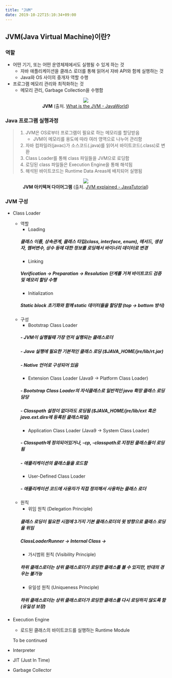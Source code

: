 ```yaml
---
title: "JVM"
date: 2019-10-22T15:10:34+09:00
---
```


## JVM(Java Virtual Machine)이란?

### 역할 
- 어떤 기기, 또는 어떤 운영체제에서도 실행될 수 있게 하는 것 
    - 자바 애플리케이션을 클래스 로더를 통해 읽어서 자바 API와 함께 실행하는 것 
    - Java와 OS 사이의 중개자 역할 수행 
- 프로그램 메모리 관리와 최적화하는 것 
    - 메모리 관리, Garbage Collection을 수행함 
    
<div style="text-align:center" >
    <img src="/static/images/java/jvm.png" />
    <div><b>JVM</b> (출처. <a href="https://www.javaworld.com/article/3272244/what-is-the-jvm-introducing-the-java-virtual-machine.html">What is the JVM - JavaWorld</a>)</div>
</div>

### Java 프로그램 실행과정 

> 1. JVM은 OS로부터 프로그램이 필요로 하는 메모리를 할당받음
>    - JVM이 메모리를 용도에 따라 여러 영역으로 나누어 관리함  
> 2. 자바 컴파일러(javac)가 소스코드(.java)를 읽어서 바이트코드(.class)로 변환 
> 3. Class Loader를 통해 class 파일들을 JVM으로 로딩함 
> 4. 로딩된 class 파일들은 Execution Engine을 통해 해석됨 
> 5. 해석된 바이트코드는 Runtime Data Areas에 배치되어 실행됨 

<div style="text-align:center" >
    <img src="/static/images/java/jvmdiagram.png" />
    <div><b>JVM 아키텍쳐 다이어그램</b> (출처. <a href="https://javatutorial.net/jvm-explained">JVM explained - JavaTutorial</a>)</div>
</div>

### JVM 구성 

- Class Loader 
    - 역할
        - Loading 
        ##### 클래스 이름, 상속관계, 클래스 타입(class, interface, enum), 메서드, 생성자, 멤버변수, 상수 등에 대한 정보를 로딩해서 바이너리 데이터로 변경 
        - Linking
        ##### Verification → Preparation → Resolution 단계를 거쳐 바이트코드 검증 및 메모리 할당 수행 
        - Initialization
        ##### Static block 초기화와 함께 static 데이터들을 할당함 (top → bottom 방식)
    - 구성 
        - Bootstrap Class Loader 
        ##### - JVM이 실행될때 가장 먼저 실행되는 클래스로더 
        ##### - Java 실행에 필요한 기본적인 클래스 로딩 ($JAVA_HOME/jre/lib/rt.jar)
        ##### - Native 언어로 구성되어 있음 
        - Extension Class Loader (Java9 → Platform Class Loader)
        ##### - Bootstrap Class Loader의 자식클래스로 일반적인 java 확장 클래스 로딩 담당
        ##### - Classpath 설정이 없더라도 로딩됨 ($JAVA_HOME/jre/lib/ext 혹은 java.ext.dirs에 등록된 클래스파일) 
        - Application Class Loader (Java9 → System Class Loader)
        ##### - Classpath에 정의되어있거나, -cp, -classpath로 지정된 클래스들이 로딩됨 
        ##### - 애플리케이션의 클래스들을 로드함 
        - User-Defined Class Loader
        ##### - 애플리케이션 코드에 사용자가 직접 정의해서 사용하는 클래스 로더
    - 원칙 
        - 위임 원칙 (Delegation Principle)
        ##### 클래스 로딩이 필요한 시점에 3가지 기본 클래스로더의 윗 방향으로 클래스 로딩을 위임
        ##### ClassLoaderRunner → Internal Class →  
        - 가시범위 원칙 (Visibility Principle)
        ##### 하위 클래스로더는 상위 클래스로더가 로딩한 클래스를 볼 수 있지만, 반대의 경우는 불가능 
        - 유일성 원칙 (Uniqueness Principle)
        ##### 하위 클래스로더는 상위 클래스로더가 로딩한 클래스를 다시 로딩하지 않도록 함 (유일성 보장)
    

- Execution Engine 
    - 로드된 클래스의 바이트코드를 실행하는 Runtime Module
    
    To be continued

- Interpreter

- JIT (Just In Time)

- Garbage Collector